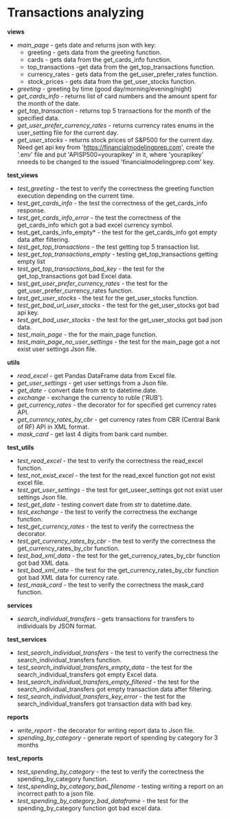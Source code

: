 # Transactions analyzing
**views**
- *main_page* - gets date and returns json with key:
    - greeting - gets data from the greeting function.
    - cards - gets data from the get_cards_info function.
    - top_transactions -get data from the get_top_transactions function.
    - currency_rates - gets data from the get_user_prefer_rates function.
    - stock_prices - gets data from the get_user_stocks function.
- *greeting* - greeting by time (good day/morning/evening/night) 
- *get_cards_info* - returns list of card numbers and the amount spent for 
the month of the date.
- *get_top_transaction* - returns top 5 transactions for the month of 
the specified data.
- *get_user_prefer_currency_rates* - returns currency rates enums in 
the user_setting file for the current day. 
- *get_user_stocks* - returns stock prices of S&P500 for the current day. 
Need get api key from 'https://financialmodelingprep.com', create 
the '.env' file and put 'APISP500=yourapikey' in it, where 'yourapikey' 
nneeds to be changed to the issued 'financialmodelingprep.com' key.

**test_views**
- *test_greeting* - the test to verify the correctness the greeting 
function execution depending on the current time.
- *test_get_cards_info* - the test the correctness of the get_cards_info 
response.
- *test_get_cards_info_error* - the test the correctness of 
the get_cards_info which got a bad excel currency symbol.
- test_get_cards_info_empty* - the test for the get_cards_info got 
empty data after filtering.
- *test_get_top_transactions* - the test getting top 5 transaction list.
- *test_get_top_transactions_empty* - testing get_top_transactions getting 
empty list
- *test_get_top_transactions_bad_key* - the test for the 
get_top_transactions got bad Excel data.
- *test_get_user_prefer_currency_rates* - the test for 
the get_user_prefer_currency_rates function.
- *test_get_user_stocks* - the test for the get_user_stocks function.
- *test_get_bad_url_user_stocks* - the test for the get_user_stocks got 
bad api key.
- *test_get_bad_user_stocks* - the test for the get_user_stocks got 
bad json data.
- *test_main_page* - the for the main_page function.
- *test_main_page_no_user_settings* - the test for the main_page got 
a not exist user settings Json file.

**utils**
- *read_excel* - get Pandas DataFrame data from Excel file.
- *get_user_settings* - get user settings from a Json file.
- *get_date* - convert date from str to datetime.date.
- *exchange* - exchange the currency to ruble ('RUB').
- *get_currency_rates* - the decorator for for specified get currency 
rates API.
- *get_currency_rates_by_cbr* - get currency rates from CBR 
(Central Bank of RF) API in XML format.
- *mask_card* - get last 4 digits from bank card number.

**test_utils**
- *test_read_excel* - the test to verify the correctness 
the read_excel function.
- *test_not_exist_excel* - the test for the read_excel function got 
not exist excel file.
- *test_get_user_settings* - the test for get_useer_settings got not exist 
user settings Json file.
- *test_get_date* - testing convert date from str to datetime.date.
- *test_exchange* - the test to verify the correctness 
the exchange function.
- *test_get_currency_rates* - the test to verify the correctness 
the decorator.
- *test_get_currency_rates_by_cbr* - the test to verify the correctness 
the get_currency_rates_by_cbr function. 
- *test_bad_xml_data* - the test for the get_currency_rates_by_cbr 
function got bad XML data.
- *test_bad_xml_rate* - the test for the get_currency_rates_by_cbr 
function got bad XML data for currency rate.
- *test_mask_card* - the test to verify the correctness 
the mask_card function.

**services**
- *search_individual_transfers* - gets transactions for transfers to 
individuals by JSON format.

**test_services**
- *test_search_individual_transfers* - the test to verify the correctness 
the search_individual_transfers function. 
- *test_search_individual_transfers_empty_data* - the test for 
the search_individual_transfers got empty Excel data.
- *test_search_individual_transfers_empty_filtered* - the test for 
the search_individual_transfers got empty transaction data after filtering.
- *test_search_individual_transfers_key_error* - the test for 
the search_individual_transfers got transaction data with bad key.

**reports**
- *write_report* - the decorator for writing report data to Json file.
- *spending_by_category* - generate report of spending by category for 
3 months

**test_reports**
- *test_spending_by_category* - the test to verify the correctness 
the spending_by_category function.
- *test_spending_by_category_bad_filename* - testing writing a report on 
an incorrect path to a json file.
- *test_spending_by_category_bad_dataframe* - the test for 
the spending_by_category function got bad excel data.
